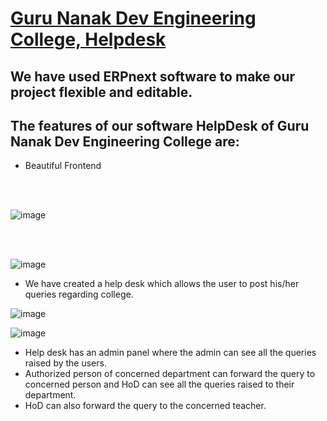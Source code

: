 
# [Guru Nanak Dev Engineering College, Helpdesk](https://a8cc6b3e27bb.ngrok.io/)

## We have used ERPnext software to make our project flexible and editable.

## The features of our software HelpDesk of Guru Nanak Dev Engineering College are:
- Beautiful Frontend
<br>
<br>

![image](https://user-images.githubusercontent.com/74251229/110900337-9c59e680-8328-11eb-82aa-4395598429e6.png)

<br>
<br>

![image](https://user-images.githubusercontent.com/74251229/110900472-cf03df00-8328-11eb-96fb-30de82215d01.png)


- We have created a help desk which allows the user to post his/her queries regarding college.



![image](https://user-images.githubusercontent.com/74251229/110900584-f8bd0600-8328-11eb-82d0-35c89b46f3be.png)



![image](https://user-images.githubusercontent.com/74251229/110900610-070b2200-8329-11eb-89e1-380a89101f04.png)




- Help desk has an admin panel where the admin can see all the queries raised by the users.
- Authorized person of concerned department can forward the query to concerned person and HoD can see all the queries raised to their department.
- HoD can also forward the query to the concerned teacher.


<!--# [Guru Nanak Dev Engineering College, Helpdesk](https://a8cc6b3e27bb.ngrok.io/)-->

<!--## We have used ERPNext software to make our project flexible and editable.-->

<!--## The features of our software HelpDesk of Guru Nanak Dev Engineering College are:-->
<!--- We have created a help desk which allows the user to post his/her queries regarding college.-->
<!--- Help desk has an admin panel where the admin can see all the queries raised by the users.-->
<!--- Authorized person of concerned department can forward the query to concerned person and HoD can see all the queries raised to their department.-->
<!--- HoD can also forward the query to the concerned teacher.-->

<!--## Frontend Website is having: -->

<!--- Home section having beautiful web page. -->
<!--- About Us section having all information with necessary side bar. -->
<!--- FAQ section -->
<!--- Ask Queries section where user can post his/her queries regarding college.-->
<!--- Previous asked queries section where they can see previously asked queries.-->
<!--- ldap login to the user along with guest login.-->
<!--- Accessed by every user(Students, Professors, HOD'S, Administrator) by given Username and Password.-->

<!--## FAQ Section:-->
<!--- It consists of Frequently Asked Questions that can be put up by Admin or HOD's by adding HTML code as Website module very easily.-->
<!--P.S. We are looking forward to automate this.-->

<!--## Desk:-->
<!--After Login, only teachers and HOD's can access some specific modules related to their fields as we have set permission in this way. They can keep record of their courses, schedule, programmes, etc.-->

<!--## Queries: -->
<!--In support module, at issues, HOD's can see the queries that are being entered by students and they can assign the task to solve the queries to some other person also.-->
<!--User permissions can be set accordingly so that particular query would be visible to particular person only.-->


